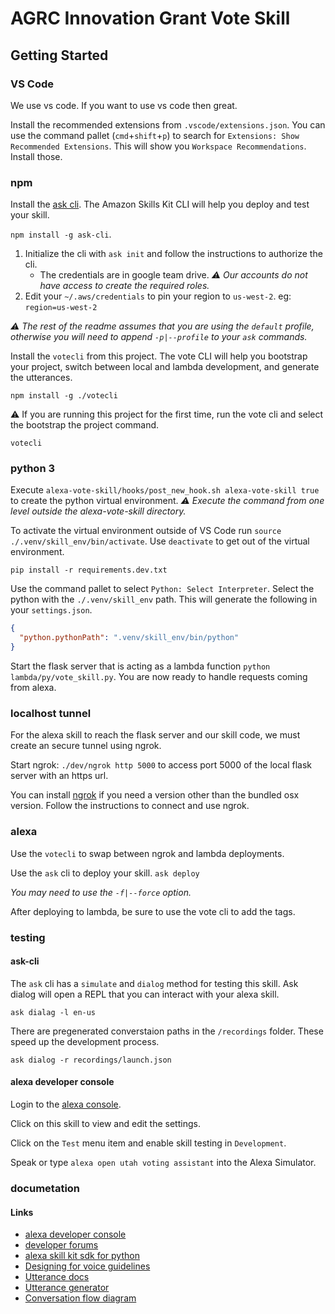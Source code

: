 # AGRC Innovation Grant Vote Skill

## Getting Started

### VS Code

We use vs code. If you want to use vs code then great.

Install the recommended extensions from `.vscode/extensions.json`. You can use the command pallet (`cmd`+`shift`+`p`) to search for `Extensions: Show Recommended Extensions`. This will show you `Workspace Recommendations`. Install those.

### npm

Install the [ask cli](https://www.npmjs.com/package/ask-cli). The Amazon Skills Kit CLI will help you deploy and test your skill.

`npm install -g ask-cli`.

1. Initialize the cli with `ask init` and follow the instructions to authorize the cli.
   - The credentials are in google team drive. _⚠️ Our accounts do not have access to create the required roles._
1. Edit your `~/.aws/credentials` to pin your region to `us-west-2`. eg: `region=us-west-2`

_⚠️ The rest of the readme assumes that you are using the `default` profile, otherwise you will need to append `-p|--profile` to your `ask` commands._

Install the `votecli` from this project. The vote CLI will help you bootstrap your project, switch between local and lambda development, and generate the utterances.

`npm install -g ./votecli`

⚠️ If you are running this project for the first time, run the vote cli and select the bootstrap the project command.

`votecli`

### python 3

Execute `alexa-vote-skill/hooks/post_new_hook.sh alexa-vote-skill true` to create the python virtual environment. _⚠️ Execute the command from one level outside the alexa-vote-skill directory._

To activate the virtual environment outside of VS Code run `source ./.venv/skill_env/bin/activate`. Use `deactivate` to get out of the virtual environment.

`pip install -r requirements.dev.txt`

Use the command pallet to select `Python: Select Interpreter`. Select the python with the `./.venv/skill_env` path. This will generate the following in your `settings.json`.

```json
{
  "python.pythonPath": ".venv/skill_env/bin/python"
}
```

Start the flask server that is acting as a lambda function `python lambda/py/vote_skill.py`. You are now ready to handle requests coming from alexa.

### localhost tunnel

For the alexa skill to reach the flask server and our skill code, we must create an secure tunnel using ngrok.

Start ngrok: `./dev/ngrok http 5000` to access port 5000 of the local flask server with an https url.

You can install [ngrok](https://dashboard.ngrok.com/get-started) if you need a version other than the bundled osx version. Follow the instructions to connect and use ngrok.

### alexa

Use the `votecli` to swap between ngrok and lambda deployments.

Use the `ask` cli to deploy your skill. `ask deploy`

_You may need to use the `-f|--force` option._

After deploying to lambda, be sure to use the vote cli to add the tags.

### testing

#### ask-cli

The `ask` cli has a `simulate` and `dialog` method for testing this skill. Ask dialog will open a REPL that you can interact with your alexa skill.

`ask dialag -l en-us`

There are pregenerated converstaion paths in the `/recordings` folder. These speed up the development process.

`ask dialog -r recordings/launch.json`

#### alexa developer console

Login to the [alexa console](https://developer.amazon.com/alexa/console/ask).

Click on this skill to view and edit the settings.

Click on the `Test` menu item and enable skill testing in `Development`.

Speak or type `alexa open utah voting assistant` into the Alexa Simulator.

### documetation

#### Links

- [alexa developer console](https://developer.amazon.com/alexa/console)
- [developer forums](https://forums.developer.amazon.com)
- [alexa skill kit sdk for python](https://alexa-skills-kit-python-sdk.readthedocs.io/en/latest/)
- [Designing for voice guidelines](https://developer.amazon.com/docs/alexa-design/design-voice.html)
- [Utterance docs](https://developer.amazon.com/docs/custom-skills/create-intents-utterances-and-slots.html)
- [Utterance generator](https://github.com/alexa-js/alexa-utterances#readme)
- [Conversation flow diagram](https://docs.google.com/document/d/1TLqm82sRaVhT0VZiNSkF7g0l6N9Du89rHg-WZMqT2m0/)
